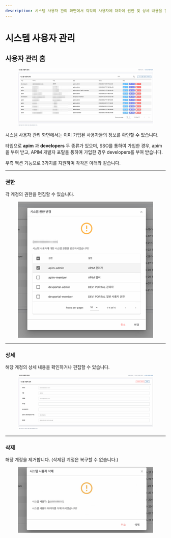 ```yaml
---
description: 시스템 사용자 관리 화면에서 각각의 사용자에 대하여 권한 및 상세 내용을 편집하거나, 삭제 할 수 있습니다.
---
```


# 시스템 사용자 관리

## 사용자 관리 홈

<figure><img src="../.gitbook/assets/image (8) (1) (1) (1) (1).png" alt=""><figcaption></figcaption></figure>

시스템 사용자 관리 화면에서는 이미 가입된 사용자들의 정보를 확인할 수 있습니다.

타입으로 **apim** 과 **developers** 두 종류가 있으며, SSO를 통하여 가입한 경우, apim을 부여 받고, APIM 개발자 포탈을 통하여 가입한 경우 developers를 부여 받습니다.

우측 액션 기능으로 3가지를 지원하며 각각은 아래와 같습니다.

***

### 권한

각 계정의 권한을 편집할 수 있습니다.

<figure><img src="../.gitbook/assets/image (9) (1) (1) (1) (1).png" alt=""><figcaption></figcaption></figure>

***

### 상세

해당 계정의 상세 내용을 확인하거나 편집할 수 있습니다.

<figure><img src="../.gitbook/assets/image (10) (1) (1) (1) (1).png" alt=""><figcaption></figcaption></figure>

***

### 삭제

해당 계정을 제거합니다. (삭제된 계정은 복구할 수 없습니다.)

<figure><img src="../.gitbook/assets/image (29) (1).png" alt=""><figcaption></figcaption></figure>
